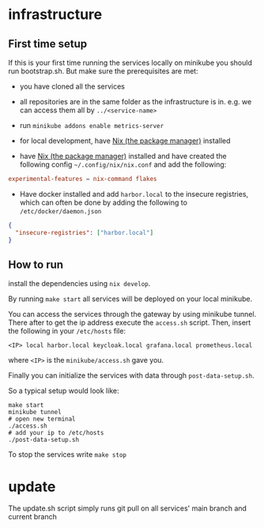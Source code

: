 # infrastructure

## First time setup
If this is your first time running the services locally on minikube you should run bootstrap.sh. But make sure the prerequisites are met:
- you have cloned all the services

- all repositories are in the same folder as the infrastructure is in. e.g. we can access them all by `../<service-name>`

- run `minikube addons enable metrics-server`

- for local development, have [Nix (the package manager)](https://nixos.org/download/) installed

- have [Nix (the package manager)](https://nixos.org/download/) installed and have created the following config `~/.config/nix/nix.conf` and add the following:
```conf
experimental-features = nix-command flakes
```

- Have docker installed and add `harbor.local` to the insecure registries, which can often be done by adding the following to `/etc/docker/daemon.json`

```json
{
  "insecure-registries": ["harbor.local"]
}
```


## How to run
install the dependencies using `nix develop`.

By running `make start` all services will be deployed on your local minikube.

You can access the services through the gateway by using minikube tunnel. There after to get the ip address execute the `access.sh` script. Then, insert the following in your `/etc/hosts` file:
```
<IP> local harbor.local keycloak.local grafana.local prometheus.local
```
where `<IP>` is the `minikube/access.sh` gave you.



Finally you can initialize the services with data through `post-data-setup.sh`.

So a typical setup would look like:
```
make start
minikube tunnel 
# open new terminal
./access.sh
# add your ip to /etc/hosts
./post-data-setup.sh
```

To stop the services write `make stop`


# update
The update.sh script simply runs git pull on all services' main branch and current branch

